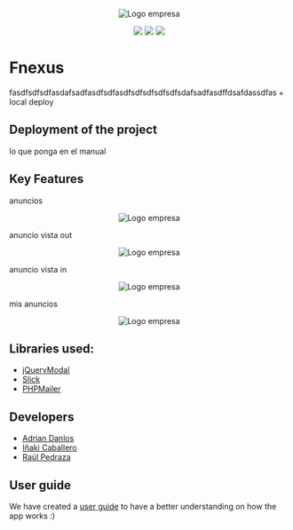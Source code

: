 <p align="center">
    <img src="https://raw.githubusercontent.com/fnexus/Reto2/master/index/img/logo_chiquito.png" alt="Logo empresa"/>
</p>
<p align="center">
    <img src="https://img.shields.io/badge/PHP-v7.2-8892be">
    <img src="https://img.shields.io/badge/JavaScript-Last_Version-f7df1e">
    <img src="https://img.shields.io/badge/CSS-3-orange">
</p>

# Fnexus
<p>fasdfsdfsdfasdafsadfasdfsdfasdfsdfsdfsdfsdfsdafsadfasdffdsafdassdfas + local deploy</p>

## Deployment of the project
<p>lo que ponga en el manual</p>

## Key Features
<p>anuncios</p>
<p align="center">
    <img src="https://raw.githubusercontent.com/fnexus/Reto2/master/index/img/index_photo.png" alt="Logo empresa"/>
</p>
<p>anuncio vista out</p>
<p align="center">
    <img src="https://raw.githubusercontent.com/fnexus/Reto2/master/index/img/anuncio-captura.png" alt="Logo empresa"/>
</p>
<p>anuncio vista in</p>
<p align="center">
    <img src="https://raw.githubusercontent.com/fnexus/Reto2/master/index/img/anuncio-show-captura.png" alt="Logo empresa"/>
</p>
<p>mis anuncios</p>
<p align="center">
    <img src="https://raw.githubusercontent.com/fnexus/Reto2/master/index/img/misanuncios-captura.png" alt="Logo empresa"/>
</p>

## Libraries used:
 - <a href="https://jquerymodal.com/">jQueryModal</a>
 - <a href="https://kenwheeler.github.io/slick/">Slick</a>
 - <a href="https://github.com/PHPMailer/PHPMailer">PHPMailer</a>

## Developers
- <a href="https://github.com/AdrianDanlos">Adrian Danlos</a>
- <a href="https://github.com/inakicl">Iñaki Caballero</a>
- <a href="https://github.com/JulenOZegibide">Raúl Pedraza</a>

## User guide
We have created a [user guide](https://github.com/fnexus/Reto2/blob/desarrollo/documentacion/Manual%20de%20usuario%20reto%202%20-%20grupo%202.pdf) to have a better understanding on how the app works :) 
